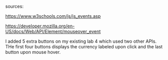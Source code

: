 sources:

https://www.w3schools.com/js/js_events.asp

https://developer.mozilla.org/en-US/docs/Web/API/Element/mouseover_event

I added 5 extra buttons on my existing lab 4 which used two other APIs. THe first four buttons displays the currency labeled upon click and the last button upon mouse hover.